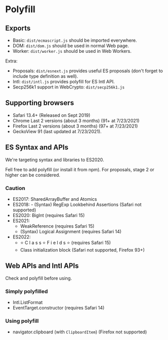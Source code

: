 # Polyfill

## Exports

- Basic: `dist/ecmascript.js` should be imported everywhere.
- DOM: `dist/dom.js` should be used in normal Web page.
- Worker: `dist/worker.js` should be used in Web Workers.

Extra:

- Proposals: `dist/esnext.js` provides useful ES proposals (don't forget to include type definition as well).
- Intl: `dist/intl.js` provides polyfill for ES Intl API.
- Secp256k1 support in WebCrypto: `dist/secp256k1.js`

## Supporting browsers

- Safari 13.4+ (Released on Sept 2019)
- Chrome Last 2 versions (about 3 months) (91+ at 7/23/2021)
- Firefox Last 2 versions (about 3 months) (97+ at 7/23/2021)
- GeckoView 91 (last updated at 7/23/2021).

## ES Syntax and APIs

We're targeting syntax and libraries to ES2020.

Fell free to add polyfill (or install it from npm).
For proposals, stage 2 or higher can be considered.

### Caution

- ES2017: SharedArrayBuffer and Atomics
- ES2018: - (Syntax) RegExp Lookbehind Assertions (Safari not supported)
- ES2020: BigInt (requires Safari 15)
- ES2021:
  - WeakReference (requires Safari 15)
  - (Syntax) Logical Assignment (requires Safari 14)
- ES2022:
  - ⭐ C l a s s ⭐ F i e l d s ⭐ (requires Safari 15)
  - Class initialization block (Safari not supported, Firefox 93+)

## Web APIs and Intl APIs

Check and polyfill before using.

### Simply polyfilled

- Intl.ListFormat
- EventTarget.constructor (requires Safari 14)

### Using polyfill

- navigator.clipboard (with `ClipboardItem`) (Firefox not supported)
